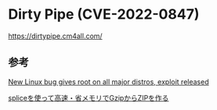 # Dirty Pipe (CVE-2022-0847)

https://dirtypipe.cm4all.com/

## 参考

[New Linux bug gives root on all major distros, exploit released](https://www.bleepingcomputer.com/news/security/new-linux-bug-gives-root-on-all-major-distros-exploit-released/)

[spliceを使って高速・省メモリでGzipからZIPを作る](https://knqyf263.hatenablog.com/entry/2022/03/10/091150)

